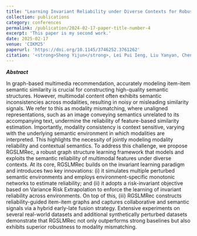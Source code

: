 ```yaml
---
title: "Learning Invariant Reliability under Diverse Contexts for Robust Multimedia Recommendation"
collection: publications
category: conferences
permalink: /publication/2024-02-17-paper-title-number-4
excerpt: 'This paper is my second work.'
date: 2025-02-17
venue: 'CIKM25'
paperurl: 'https://doi.org/10.1145/3746252.3761262'
citation: '<strong>Sheng Yijun</strong>, Lei Pui Ieng, Liu Yanyan, Chen Ximing, & Gong Zhiguo*. (2025, October). Learning Invariant Reliability under Diverse Contexts for Robust Multimedia Recommendation. In <i>Proceedings of the 33rd ACM International Conference on Information and Knowledge Management (CIKM)</i>, in Press.'
---
```

***Abstract***

In graph-based multimedia recommendation, accurately modeling item-item semantic similarity is crucial for constructing high-quality semantic structures. However, multimodal content often exhibits semantic inconsistencies across modalities, resulting in noisy or misleading similarity signals. We refer to this as modality mismatching, where unaligned representations, such as an image conveying semantics unrelated to its accompanying text, undermine the reliability of feature-based similarity estimation. Importantly, modality consistency is context sensitive, varying with the underlying semantic environment in which modalities are interpreted. This highlights the necessity of jointly modeling modality reliability and contextual semantics. To address this challenge, we propose RGSLMRec, a robust graph structure learning framework that models and exploits the semantic reliability of multimodal features under diverse contexts. At its core, RGSLMRec builds on the invariant learning paradigm and introduces two key innovations: (i) it simulates multiple perturbed semantic environments and employs environment-specific monotonic networks to estimate reliability; and (ii) it adopts a risk-invariant objective based on Variance Risk Extrapolation to enforce the learning of invariant reliability across environments. On top of this, (iii) RGSLMRec constructs reliability-guided item-item graphs and captures collaborative and semantic signals via a hybrid early-late fusion strategy.
Extensive experiments on several real-world datasets and additional synthetically perturbed datasets demonstrate that RGSLMRec not only outperforms strong baselines but also exhibits superior robustness to modality mismatching.